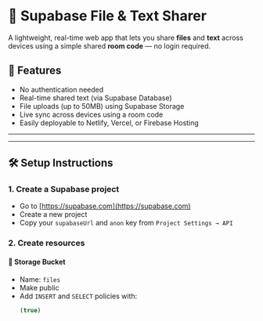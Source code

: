 # 📂 Supabase File & Text Sharer

A lightweight, real-time web app that lets you share **files** and **text** across devices using a simple shared **room code** — no login required.

## 🚀 Features

-  No authentication needed
-  Real-time shared text (via Supabase Database)
-  File uploads (up to 50MB) using Supabase Storage
- Live sync across devices using a room code
-  Easily deployable to Netlify, Vercel, or Firebase Hosting

---

---

## 🛠 Setup Instructions

### 1. Create a Supabase project
- Go to [https://supabase.com](https://supabase.com)
- Create a new project
- Copy your `supabaseUrl` and `anon` key from `Project Settings → API`

### 2. Create resources
#### 🔹 Storage Bucket
- Name: `files`
- Make public
- Add `INSERT` and `SELECT` policies with:
  ```sql
  (true)
